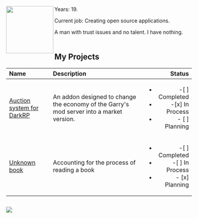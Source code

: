 
<img src="https://user-images.githubusercontent.com/93148118/150190919-c9ec2962-4caa-41b9-936a-8e63c8c9ad46.png" align="left" height="128" width="128">
Years: 19.

Current job: Creating open source applications.
<div>A man with trust issues and no talent. I have nothing.</div>
<br/>

## My Projects
| Name | Description | Status
|:--------------|:--------------|--------------:|
| [Auction system for DarkRP](https://github.com/Seaphon/gmod-auction) | An addon designed to change the economy of the Garry's mod server into a market version. |  <ul><li>-[ ] Completed</li><li>-[x] In Process</li><li>- [ ] Planning </li></ul>
| [Unknown book](https://github.com/Seaphon/unknown-book) | Accounting for the process of reading a book | <ul><li>-[ ] Completed</li><li>-[ ] In Process</li><li>- [x] Planning </li></ul>

##
[<img src="https://www.codewars.com/users/Seaphon/badges/small">](https://www.codewars.com/users/Seaphon)
